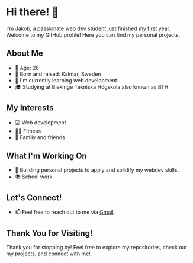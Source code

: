 # Hi there! 👋

I'm Jakob, a passionate web dev student just finished my first year. Welcome to my GitHub profile! Here you can find my personal projects.

## About Me

- 🎂 Age: 28
- 📍 Born and raised: Kalmar, Sweden
- 🌱 I'm currently learning web development.
- 🎓 Studying at Blekinge Tekniska Högskola also known as BTH.

## My Interests

- 💻 Web development
- 🏋️‍♂️ Fitness
- 🤝 Family and friends

## What I'm Working On

- 🚀 Building personal projects to apply and solidify my webdev skills.
- 📚 School work.

## Let's Connect!

- 📫 Feel free to reach out to me via [Gmail](jkberiksson@gmail.com).

## Thank You for Visiting!

Thank you for stopping by! Feel free to explore my repositories, check out my projects, and connect with me!
